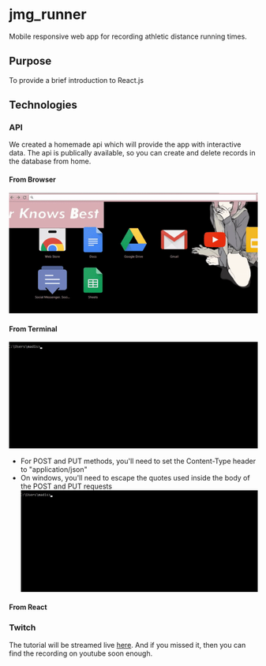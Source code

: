 # jmg_runner
Mobile responsive web app for recording athletic distance running times.

## Purpose
To provide a brief introduction to React.js

## Technologies 
### API
We created a homemade api which will provide the app with interactive data. The api is publically available, so you can create and delete records in the database from home.
#### From Browser
![from browser](https://github.com/jamangi/jmg_runner/blob/master/gifs/browser_get.gif)
#### From Terminal
![from terminal GET](https://github.com/jamangi/jmg_runner/blob/master/gifs/curl_get.gif)
* For POST and PUT methods, you'll need to set the Content-Type header to "application/json"
* On windows, you'll need to escape the quotes used inside the body of the POST and PUT requests
![from terminal POST](https://github.com/jamangi/jmg_runner/blob/master/gifs/curl_get.gif)
#### From React
[]()


### Twitch
The tutorial will be streamed live [here](). And if you missed it, then you can find the recording on youtube soon enough.